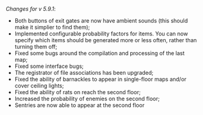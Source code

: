 _Changes for v 5.9.1_:
- Both buttons of exit gates are now have ambient sounds (this should make it simplier to find them);
- Implemented configurable probability factors for items. You can now specify which items should be generated more or less often, rather than turning them off;
- Fixed some bugs around the compilation and processing of the last map;
- Fixed some interface bugs;
- The registrator of file associations has been upgraded;
- Fixed the ability of barnackles to appear in single-floor maps and/or cover ceiling lights;
- Fixed the ability of rats on reach the second floor;
- Increased the probability of enemies on the second floor;
- Sentries are now able to appear at the second floor
